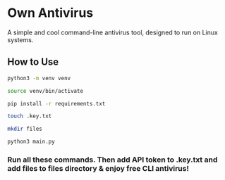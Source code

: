 # Own Antivirus

A simple and cool command-line antivirus tool, designed to run on Linux systems.

## How to Use



```bash 
python3 -m venv venv

source venv/bin/activate

pip install -r requirements.txt

touch .key.txt

mkdir files

python3 main.py
```
### Run all these commands. Then add API token to .key.txt and add files to files directory & enjoy free CLI antivirus! 